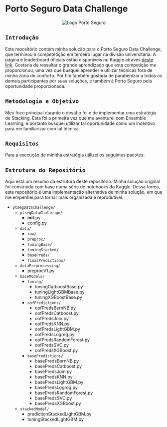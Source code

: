 # Porto Seguro Data Challenge

<p align="center">
  <img src="https://pngimage.net/wp-content/uploads/2018/06/logo-porto-seguro-png-3.png?raw=true" alt="Logo Porto Seguro"/>
</p>

## `Introdução`

Este repositório contém minha solução para o Porto Seguro Data Challenge, que terminou a competetição em terceiro lugar na divisão universitária. A página e leaderboard oficiais estão disponíveis no Kaggle através [deste link](https://www.kaggle.com/c/porto-seguro-data-challenge). Gostaria de ressaltar o grande aprendizado que esta competição me proporcionou, uma vez que busquei aprender e utilizar técnicas fora de minha zona de conforto. Por fim também gostaria de parabenizar a todos os demais participantes por suas soluções, e também à Porto Seguro pela oportunidade proporcionada.

## `Metodologia e Objetivo`
Meu foco principal durante o desafio foi o de implementar uma estratégia de Stacking. Esta foi a primeira vez que me aventurei com Ensemble Learning, e portanto busquei utilizar tal oportunidade como um incentivo para me familiarizar com tal técnica.

## `Requisitos`
Para a execução de minhha estratégia utilizei os seguintes pacotes:

## `Estrutura do Repositório`
Aqui está um resumo da estrutura deste repositório. Minha solução original foi construída com base numa série de notebooks do Kaggle. Dessa forma, este repositório é uma implementação alternativa de minha solução, em que me empenhei para tornar mais organizada e reprodutível.

* `ptsegDataChallenge/`
  * `ptsegDataChallenge/`
    * __init__.py
    * config.py
  * `data/`
    * `raw/`
    * `preproc/`
    * `tuningBase/`
    * `tuningStacked/`
    * `basePreds/`
    * `finalPredictions/`
  * `dataPreprocessing/`
    * preprocV1.py
  * `baseModels/`
    * `tuning/`
      * tuningCatboostBase.py
      * tuningLightGBMBase.py
      * tuningXGBoostBase.py
    * `oofPredictions/`
      * oofPredsBernNB.py
      * oofPredsCatboost.py
      * oofPredsJoin.py
      * oofPredsKNN.py
      * oofPredsLightGBM.py
      * oofPredsLogreg.py
      * oofPredsRandomForest.py
      * oofPredsSVC.py
      * oofPredsXGBoost.py
    * `basePredictions/`
      * basePredsBernNB.py
      * basePredsCatboost.py
      * basePredsJoin.py
      * basePredsKNN.py
      * basePredsLightGBM.py
      * basePredsLogreg.py
      * basePredsRandomForest.py
      * basePredsSVC.py
      * basePredsXGBoost.py
  * `stackedModel/`
      * predictionStackedLightGBM.py
      * tuningStackedLightGBM.py
